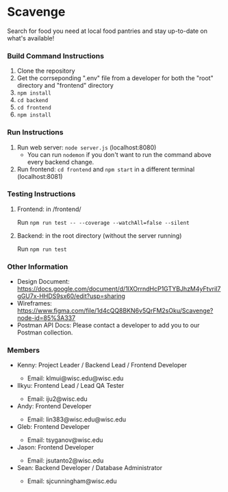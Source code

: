 # Scavenge
Search for food you need at local food pantries and stay up-to-date on what's available!

### Build Command Instructions
1. Clone the repository
2. Get the corrseponding ".env" file from a developer for both the "root" directory and "frontend" directory 
3. `npm install`
4. `cd backend`
5. `cd frontend`
6. `npm install`

### Run Instructions
1. Run web server: `node server.js` (localhost:8080)
    - You can run `nodemon` if you don't want to run the command above every backend change.
2. Run frontend: `cd frontend` and `npm start` in a different terminal (localhost:8081)

### Testing Instructions
1. Frontend: in /frontend/

   Run `npm run test -- --coverage --watchAll=false --silent`
   
2. Backend: in the root directory (without the server running)

    Run `npm run test`
    
    
### Other Information   
- Design Document: https://docs.google.com/document/d/1lXOrrndHcP1GTYBJhzM4yFtvriI7gGU7x-HHDS9sx60/edit?usp=sharing
- Wireframes: https://www.figma.com/file/1d4cQQ8BKN6v5QrFM2sOku/Scavenge?node-id=85%3A337
- Postman API Docs: Please contact a developer to add you to our Postman collection.

<h3>Members</h3>
<ul>
    <li>Kenny: Project Leader / Backend Lead / Frontend Developer</li>
    <ul>
        <li>Email: klmui@wisc.edu@wisc.edu</li>
    </ul>
    
   <li>Ilkyu: Frontend Lead / Lead QA Tester</li>
   <ul>
        <li>Email: iju2@wisc.edu</li>
   </ul>

   <li>Andy: Frontend Developer</li>
   <ul>
        <li>Email: lin383@wisc.edu@wisc.edu</li>
   </ul>

   <li>Gleb: Frontend Developer</li>
   <ul>
        <li>Email: tsyganov@wisc.edu</li>
   </ul>

   <li>Jason: Frontend Developer</li>
   <ul>
        <li>Email: jsutanto2@wisc.edu</li>
   </ul>

   <li>Sean: Backend Developer / Database Administrator</li>
   <ul>
        <li>Email: sjcunningham@wisc.edu</li>
   </ul>
</ul>
